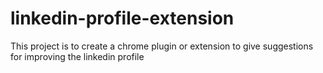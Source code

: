 # linkedin-profile-extension
This project is to create a chrome plugin or extension to give suggestions for improving the linkedin profile
